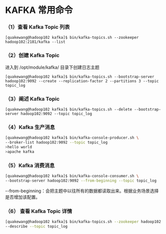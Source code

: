 # KAFKA 常用命令



### （1）查看 Kafka Topic 列表

`[quakewang@hadoop102 kafka]$ bin/kafka-topics.sh --zookeeper hadoop102:2181/kafka --list`

### （2）创建 Kafka Topic

进入到 /opt/module/kafka/ 目录下创建日志主题

`[quakewang@hadoop102 kafka]$ bin/kafka-topics.sh --bootstrap-server hadoop102:9092 --create --replication-factor 2 --partitions 3 --topic topic_log`

### （3）阐述 Kafka Topic

`[quakewang@hadoop102 kafka]$ bin/kafka-topics.sh --delete --bootstrap-server hadoop102:9092 --topic topic_log`

### （4）Kafka 生产消息

```bash
[quakewang@hadoop102 kafka]$ bin/kafka-console-producer.sh \
--broker-list hadoop102:9092 --topic topic_log
>hello world
>apache kafka
```

### （5）Kafka 消费消息

```bash
[quakewang@hadoop102 kafka]$ bin/kafka-console-consumer.sh \
--bootstrap-server hadoop102:9092 --from-beginning --topic topic_log 
```

--from-beginning：会把主题中以往所有的数据都读取出来。根据业务场景选择是否增加该配置。

### （6） 查看 Kafka Topic 详情

```bash
[quakewang@hadoop102 kafka]$ bin/kafka-topics.sh --zookeeper hadoop102:2181/kafka \
--describe --topic topic_log
```



